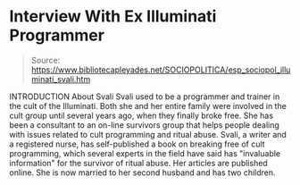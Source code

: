 # Interview With Ex Illuminati Programmer

> Source: https://www.bibliotecapleyades.net/SOCIOPOLITICA/esp_sociopol_illuminati_svali.htm

INTRODUCTION
About Svali
Svali used to be a programmer and trainer in the cult of
the
Illuminati.
Both she and her entire family were involved in the cult
group until several years ago, when they finally broke free.
She has been a consultant to an on-line survivors group that helps
people dealing with issues related to cult programming and ritual
abuse.
Svali, a writer and a registered nurse, has self-published a book on
breaking free of cult programming, which several experts in the
field have said has "invaluable information" for the survivor of
ritual abuse.
Her articles are
published online.
She is now married to her second husband and has two children.

